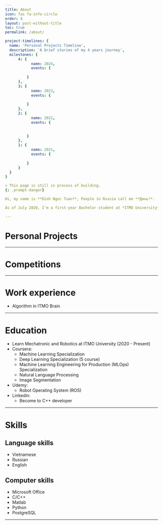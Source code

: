 ```yaml
---
title: About
icon: fas fa-info-circle
order: 4
layout: post-without-title
toc: true
permalink: /about/

project-timelines: {
  name: 'Personal Projects Timeline',
  description: 'A brief stories of my 4 years journey',
  milestones: {
      4: {
            name: 2024,
            events: {
                
          }
      },
      3: {
            name: 2023,
            events: {
                
          }
      },
      2: {
            name: 2022,
            events: {
                
            
          }
      },
      1: {
            name: 2021,
            events: {
        
          }
      }
  }
}

> This page is still in process of building.
{: .prompt-danger}

Hi, my name is **Dinh Ngoc Tuan**, People in Russia call me **Динь**.

As of July 2020, I'm a first-year Bachelor student at *ITMO University* studying *Mechatronic and Robotics*. Before that, I was a high school student at *Huong Can High school*.

---
```


# Personal Projects
---

# Competitions

---

# Work experience
* Algorithm in ITMO Brain

---

# Education
* Learn Mechatronic and Robotics at ITMO University (2020 - Present)
* Coursera:
    - Machine Learning Specialization
    - Deep Learning Specialization (5 course)
    - Machine Learning Engineering for Production (MLOps) Specialization
    - Natural Language Processing
    - Image Segmentation
* Udemy:
    - Robot Operating System (ROS)
* Linkedin:
    - Become to C++ developer


---

# Skills

## Language skills
* Vietnamese
* Russian
* English

## Computer skills
* Microsoft Office
* C/C++
* Matlab
* Python
* PostgreSQL 

---